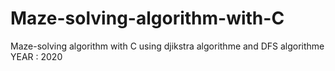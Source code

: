 # Maze-solving-algorithm-with-C
Maze-solving algorithm with C using djikstra algorithme and DFS algorithme
YEAR : 2020 
